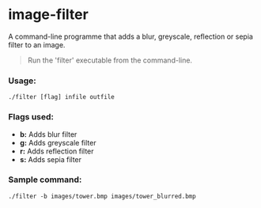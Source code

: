 # image-filter
A command-line programme that adds a blur, greyscale, reflection or sepia filter to an image.
> Run the 'filter' executable from the command-line.
### Usage:
```
./filter [flag] infile outfile
```
### Flags used:
- **b:** Adds blur filter
- **g:** Adds greyscale filter
- **r:** Adds reflection filter
- **s:** Adds sepia filter
### Sample command:
```
./filter -b images/tower.bmp images/tower_blurred.bmp
```
